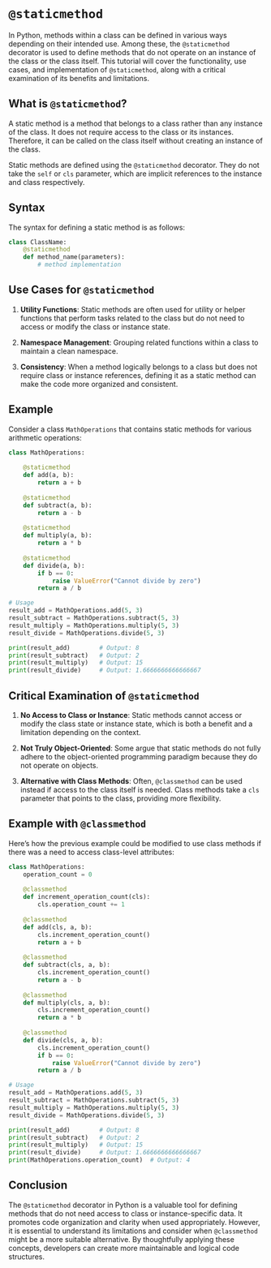 #  `@staticmethod` 

In Python, methods within a class can be defined in various ways depending on their intended use. Among these, the `@staticmethod` decorator is used to define methods that do not operate on an instance of the class or the class itself. This tutorial will cover the functionality, use cases, and implementation of `@staticmethod`, along with a critical examination of its benefits and limitations.

## What is `@staticmethod`?

A static method is a method that belongs to a class rather than any instance of the class. It does not require access to the class or its instances. Therefore, it can be called on the class itself without creating an instance of the class. 

Static methods are defined using the `@staticmethod` decorator. They do not take the `self` or `cls` parameter, which are implicit references to the instance and class respectively.

## Syntax

The syntax for defining a static method is as follows:

```python
class ClassName:
    @staticmethod
    def method_name(parameters):
        # method implementation
```

## Use Cases for `@staticmethod`

1. **Utility Functions**: Static methods are often used for utility or helper functions that perform tasks related to the class but do not need to access or modify the class or instance state.
   
2. **Namespace Management**: Grouping related functions within a class to maintain a clean namespace.

3. **Consistency**: When a method logically belongs to a class but does not require class or instance references, defining it as a static method can make the code more organized and consistent.

## Example

Consider a class `MathOperations` that contains static methods for various arithmetic operations:

```python
class MathOperations:
    
    @staticmethod
    def add(a, b):
        return a + b
    
    @staticmethod
    def subtract(a, b):
        return a - b
    
    @staticmethod
    def multiply(a, b):
        return a * b
    
    @staticmethod
    def divide(a, b):
        if b == 0:
            raise ValueError("Cannot divide by zero")
        return a / b

# Usage
result_add = MathOperations.add(5, 3)
result_subtract = MathOperations.subtract(5, 3)
result_multiply = MathOperations.multiply(5, 3)
result_divide = MathOperations.divide(5, 3)

print(result_add)        # Output: 8
print(result_subtract)   # Output: 2
print(result_multiply)   # Output: 15
print(result_divide)     # Output: 1.6666666666666667
```

## Critical Examination of `@staticmethod`

1. **No Access to Class or Instance**: Static methods cannot access or modify the class state or instance state, which is both a benefit and a limitation depending on the context.
   
2. **Not Truly Object-Oriented**: Some argue that static methods do not fully adhere to the object-oriented programming paradigm because they do not operate on objects.

3. **Alternative with Class Methods**: Often, `@classmethod` can be used instead if access to the class itself is needed. Class methods take a `cls` parameter that points to the class, providing more flexibility.

## Example with `@classmethod`

Here’s how the previous example could be modified to use class methods if there was a need to access class-level attributes:

```python
class MathOperations:
    operation_count = 0
    
    @classmethod
    def increment_operation_count(cls):
        cls.operation_count += 1
    
    @classmethod
    def add(cls, a, b):
        cls.increment_operation_count()
        return a + b
    
    @classmethod
    def subtract(cls, a, b):
        cls.increment_operation_count()
        return a - b
    
    @classmethod
    def multiply(cls, a, b):
        cls.increment_operation_count()
        return a * b
    
    @classmethod
    def divide(cls, a, b):
        cls.increment_operation_count()
        if b == 0:
            raise ValueError("Cannot divide by zero")
        return a / b

# Usage
result_add = MathOperations.add(5, 3)
result_subtract = MathOperations.subtract(5, 3)
result_multiply = MathOperations.multiply(5, 3)
result_divide = MathOperations.divide(5, 3)

print(result_add)        # Output: 8
print(result_subtract)   # Output: 2
print(result_multiply)   # Output: 15
print(result_divide)     # Output: 1.6666666666666667
print(MathOperations.operation_count)  # Output: 4
```

## Conclusion

The `@staticmethod` decorator in Python is a valuable tool for defining methods that do not need access to class or instance-specific data. It promotes code organization and clarity when used appropriately. However, it is essential to understand its limitations and consider when `@classmethod` might be a more suitable alternative. By thoughtfully applying these concepts, developers can create more maintainable and logical code structures.